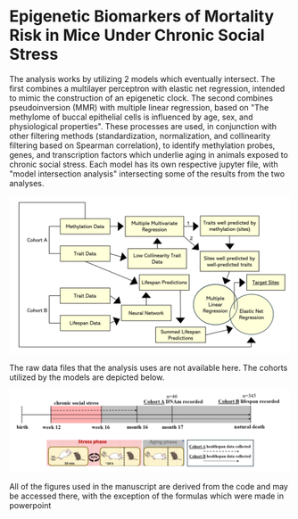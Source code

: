 # Epigenetic Biomarkers of Mortality Risk in Mice Under Chronic Social Stress

The analysis works by utilizing 2 models which eventually intersect. The first combines a multilayer perceptron with elastic net regression, intended to mimic the construction of an epigenetic clock. The second combines pseudoinversion (MMR) with multiple linear regression, based on "The methylome of buccal epithelial cells is influenced by age, sex, and physiological properties". These processes are used, in conjunction with other filtering methods (standardization, normalization, and collinearity filtering based on Spearman correlation), to identify methylation probes, genes, and transcription factors which underlie aging in animals exposed to chronic social stress. Each model has its own respective jupyter file, with "model intersection analysis" intersecting some of the results from the two analyses.

![](figures/data_analysis_overview.png)

The raw data files that the analysis uses are not available here. The cohorts utilized by the models are depicted below.

![](figures/experimental_design.png) 

All of the figures used in the manuscript are derived from the code and may be accessed there, with the exception of the formulas which were made in powerpoint
